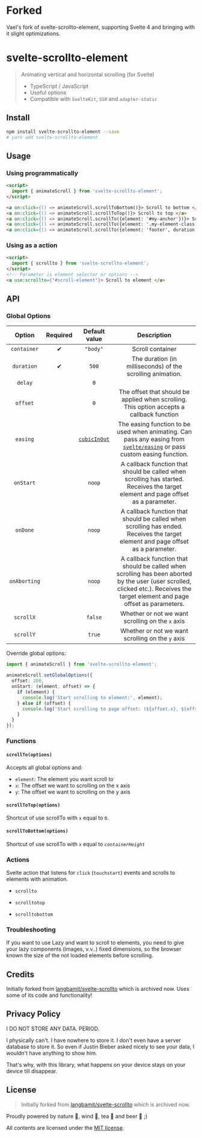 # Forked
Vael's fork of svelte-scrollto-element, supporting Svelte 4 and bringing with it slight optimizations.

# svelte-scrollto-element

> Animating vertical and horizontal scrolling (for Svelte)
>
> - TypeScript / JavaScript
> - Useful options
> - Compatible with `SvelteKit`, `SSR` and `adapter-static`

## Install

```bash
npm install svelte-scrollto-element --save
# yarn add svelte-scrollto-element
```

## Usage

### Using programmatically

```html
<script>
  import { animateScroll } from 'svelte-scrollto-element';
</script>

<a on:click={() => animateScroll.scrollToBottom()}> Scroll to bottom </a>
<a on:click={() => animateScroll.scrollToTop()}> Scroll to top </a>
<a on:click={() => animateScroll.scrollTo({element: '#my-anchor'})}> Scroll to element with id="my-anchor"  </a>
<a on:click={() => animateScroll.scrollTo({element: '.my-element-class', offset: 200})}> Scroll to below element 200px </a>
<a on:click={() => animateScroll.scrollTo({element: 'footer', duration: 2000})}> Scroll to footer element over 2000ms </a>
```

### Using as a action

```html
<script>
  import { scrollto } from 'svelte-scrollto-element';
</script>
<!-- Parameter is element selector or options -->
<a use:scrollto={'#scroll-element'}> Scroll to element </a>
```

## API

### Global Options

|    Option    | Required |                                         Default value                                          |                                                                                   Description                                                                                   |
| :----------: | :------: | :--------------------------------------------------------------------------------------------: | :-----------------------------------------------------------------------------------------------------------------------------------------------------------------------------: |
| `container`  |    ✔     |                                            `"body"`                                            |                                                                                Scroll container                                                                                 |
|  `duration`  |    ✔     |                                             `500`                                              |                                                           The duration (in milliseconds) of the scrolling animation.                                                            |
|   `delay`    |          |                                              `0`                                               |
|   `offset`   |          |                                              `0`                                               |                                            The offset that should be applied when scrolling. This option accepts a callback function                                            |
|   `easing`   |          | [`cubicInOut`](https://github.com/sveltejs/svelte/blob/master/src/runtime/easing/index.ts#L67) |        The easing function to be used when animating. Can pass any easing from [`svelte/easing`](https://svelte.dev/docs#svelte_easing) or pass custom easing function.         |
|  `onStart`   |          |                                             `noop`                                             |                        A callback function that should be called when scrolling has started. Receives the target element and page offset as a parameter.                        |
|   `onDone`   |          |                                             `noop`                                             |                         A callback function that should be called when scrolling has ended. Receives the target element and page offset as a parameter.                         |
| `onAborting` |          |                                             `noop`                                             | A callback function that should be called when scrolling has been aborted by the user (user scrolled, clicked etc.). Receives the target element and page offset as parameters. |
|  `scrollX`   |          |                                            `false`                                             |                                                                Whether or not we want scrolling on the `x` axis                                                                 |
|  `scrollY`   |          |                                             `true`                                             |                                                                Whether or not we want scrolling on the `y` axis                                                                 |

Override global options:

```typescript
import { animateScroll } from 'svelte-scrollto-element';

animateScroll.setGlobalOptions({
  offset: 200,
  onStart: (element, offset) => {
    if (element) {
      console.log('Start scrolling to element:', element);
    } else if (offset) {
      console.log('Start scrolling to page offset: (${offset.x}, ${offset.y})');
    }
  }
});
```

### Functions

#### `scrollTo(options)`

Accepts all global options and:

- `element`: The element you want scroll to
- `x`: The offset we want to scrolling on the x axis
- `y`: The offset we want to scrolling on the y axis

#### `scrollToTop(options)`

Shortcut of use scrollTo with `x` equal to `0`.

#### `scrollToBottom(options)`

Shortcut of use scrollTo with `x` equal to _`containerHeight`_

### Actions

Svelte action that listens for `click` (`touchstart`) events and scrolls to elements with animation.

- `scrollto`

- `scrolltotop`

- `scrolltobottom`

### Troubleshooting

If you want to use Lazy and want to scroll to elements, you need to give your lazy components (images, v.v..) fixed dimensions, so the browser known the size of the not loaded elements before scrolling.

[easing]: https://github.com/sveltejs/svelte/blob/master/src/runtime/easing/index.ts

## Credits

Initially forked from [langbamit/svelte-scrollto](https://github.com/langbamit/svelte-scrollto) which is archived now. Uses some of its code and functionality!

## Privacy Policy

I DO NOT STORE ANY DATA. PERIOD.

I physically can't. I have nowhere to store it. I don't even have a server database to store it. So even if Justin Bieber asked nicely to see your data, I wouldn't have anything to show him.

That's why, with this library, what happens on your device stays on your device till disappear.

## License

> Initially forked from [langbamit/svelte-scrollto](https://github.com/langbamit/svelte-scrollto) which is archived now.

Proudly powered by nature 🗻, wind 💨, tea 🍵 and beer 🍺 ;)

All contents are licensed under the [MIT license].

[mit license]: LICENSE
